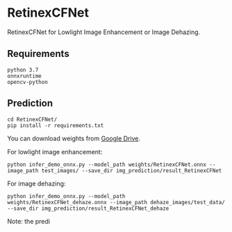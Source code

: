 # RetinexCFNet

RetinexCFNet for Lowlight Image Enhancement or Image Dehazing.

## Requirements

```shell
python 3.7
onnxruntime
opencv-python
```

## Prediction

```
cd RetinexCFNet/
pip install -r requirements.txt
```
You can download weights from [Google Drive](https://drive.google.com/file/d/1VJR9YebFpUpEdUzk4tLodwGBK5wPLF8w/view?usp=sharing).

For lowlight image enhancement:

```
python infer_demo_onnx.py --model_path weights/RetinexCFNet.onnx --image_path test_images/ --save_dir img_prediction/result_RetinexCFNet
```

For image dehazing:

```
python infer_demo_onnx.py --model_path weights/RetinexCFNet_dehaze.onnx --image_path dehaze_images/test_data/ --save_dir img_prediction/result_RetinexCFNet_dehaze
```

Note: the predi
